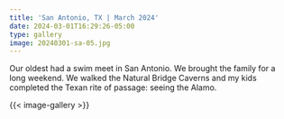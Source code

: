 ```yaml
---
title: 'San Antonio, TX | March 2024'
date: 2024-03-01T16:29:26-05:00
type: gallery
image: 20240301-sa-05.jpg
---
```

Our oldest had a swim meet in San Antonio. We brought the family for a long weekend. We walked the Natural Bridge Caverns and my kids completed the Texan rite of passage: seeing the Alamo.

{{< image-gallery >}}